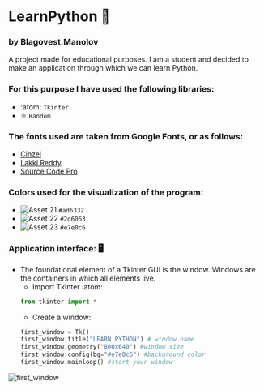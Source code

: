 # LearnPython 🚀
### by Blagovest.Manolov
A project made for educational purposes. I am a student and decided to make an application through which we can learn Python.

### For this purpose I have used the following libraries:
- :atom: `Tkinter`
- ⚛️ `Random`
### The fonts used are taken from Google Fonts, or as follows:
- [Cinzel](https://fonts.google.com/specimen/Cinzel?query=Cinzel)
- [Lakki Reddy](https://fonts.google.com/specimen/Lakki+Reddy?query=Lakki)
- [Source Code Pro](https://fonts.google.com/specimen/Source+Code+Pro?query=Source+Code+Pro)
### Colors used for the visualization of the program:
-  ![Asset 21](https://user-images.githubusercontent.com/101090286/171855617-2642e54e-0f9b-41bb-98ad-5902c5393b08.png) `#ad6332`
- ![Asset 22](https://user-images.githubusercontent.com/101090286/171855772-8e3f0483-ae9a-48f3-b92b-997f1ccf783c.png) `#2d6063`
- ![Asset 23](https://user-images.githubusercontent.com/101090286/171855923-7d4fbbd7-84f2-4e45-9a98-e052fad576bd.png) `#e7e0c6`


### Application interface: 🖥️
- The foundational element of a Tkinter GUI is the window. Windows are the containers in which all elements live.
  - Import Tkinter :atom:
  ```python
  from tkinter import *
  ```
  - Create a window:
  ```python
  first_window = Tk()
  first_window.title("LEARN PYTHON") # window name
  first_window.geometry("800x640") #window size
  first_window.config(bg="#e7e0c6") #background color 
  first_window.mainloop() #start your window
  ```
![first_window](https://user-images.githubusercontent.com/101090286/171996373-d0cd4881-5c66-4c0d-9b63-134c442b9bd1.png)

